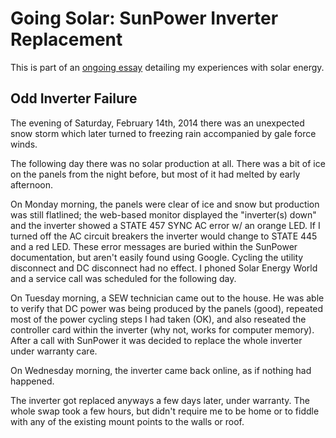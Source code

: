 <!-- title: SunPower Inverter Replacement -->
<!-- categories: howto,essay -->
<!-- tags: solar -->
<!-- published: 2015-03-28T14:00:00-05:00 -->
<!-- updated: 2015-03-28T14:00:00-05:00 -->
<!-- summary: Part of the Going Solar series. I had to have my SunPower inverter replaced two months in. -->

# Going Solar: SunPower Inverter Replacement

This is part of an [ongoing essay](/v2/solar/) detailing my experiences with solar energy.

## Odd Inverter Failure

The evening of Saturday, February 14th, 2014 there was an unexpected snow storm which later turned to freezing rain accompanied by gale force winds.

The following day there was no solar production at all. There was a bit of ice on the panels from the night before, but most of it had melted by early afternoon.

On Monday morning, the panels were clear of ice and snow but production was still flatlined; the web-based monitor displayed the "inverter(s) down" and the inverter showed a STATE 457 SYNC AC error w/ an orange LED. If I turned off the AC circuit breakers the inverter would change to STATE 445 and a red LED. These error messages are buried within the SunPower documentation, but aren't easily found using Google. Cycling the utility disconnect and DC disconnect had no effect. I phoned Solar Energy World and a service call was scheduled for the following day.

On Tuesday morning, a SEW technician came out to the house. He was able to verify that DC power was being produced by the panels (good), repeated most of the power cycling steps I had taken (OK), and also reseated the controller card within the inverter (why not, works for computer memory). After a call with SunPower it was decided to replace the whole inverter under warranty care.

On Wednesday morning, the inverter came back online, as if nothing had happened.

The inverter got replaced anyways a few days later, under warranty. The whole swap took a few hours, but didn't require me to be home or to fiddle with any of the existing mount points to the walls or roof.